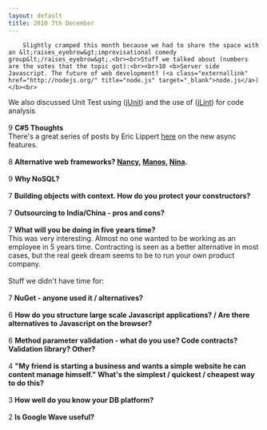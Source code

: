 ```yaml
---
layout: default
title: 2010 7th December
---
```


		Slightly cramped this month because we had to share the space with an &lt;raises_eyebrow&gt;improvisational comedy group&lt;/raises_eyebrow&gt;.<br><br>Stuff we talked about (numbers are the votes that the topic got):<br><br>10 <b>Server side Javascript. The future of web development? (<a class="externallink" href="http://nodejs.org/" title="node.js" target="_blank">node.js</a>)</b><br>
We also discussed Unit Test using (<a class="externallink" href="http://www.junit.org/" title="jUnit" target="_blank">jUnit</a>) and the use of (<a class="externallink" href="http://jlint.sourceforge.net//" title="jLint" target="_blank">jLint</a>) for code analysis<br><br>9 <b>C#5 Thoughts</b><br>
There's a great series of posts by Eric Lippert <a class="externallink" href="http://blogs.msdn.com/b/ericlippert/archive/2010/10/28/asynchrony-in-c-5-part-one.aspx" title="here" target="_blank">here</a> on the new async features.<br><br>8 <b>Alternative web frameworks? <a class="externallink" href="http://elegantcode.com/2010/11/28/introducing-nancy-a-lightweight-web-framework-inspired-by-sinatra/" title="Nancy" target="_blank">Nancy</a>, <a class="externallink" href="http://jacksonh.tumblr.com/post/1159500924/manos-de-mono-the-manifesto" title="Manos" target="_blank">Manos</a>, <a class="externallink" href="http://www.paracode.com/blog/2010/12/introducing-nina-the-friendly-web-microframework-that-performs/" title="Nina" target="_blank">Nina</a>.</b><br><br>9 <b>Why NoSQL?</b><br><br>7 <b>Building objects with context. How do you protect your constructors?</b><br><br>7 <b>Outsourcing to India/China - pros and cons?</b><br><br>7 <b>What will you be doing in five years time?</b><br>
This was very interesting. Almost no one wanted to be working as an employee in 5 years time. Contracting is seen as a better alternative in most cases, but the real geek dream seems to be to run your own product company.<br><br>Stuff we didn't have time for:<br><br>7 <b>NuGet - anyone used it / alternatives?</b><br><br>6 <b>How do you structure large scale Javascript applications? / Are there alternatives to Javascript on the browser?</b><br><br>6 <b>Method parameter validation - what do you use? Code contracts? Validation library? Other?</b><br><br>4 <b>"My friend is starting a business and wants a simple website he can content manage himself." What's the simplest / quickest / cheapest way to do this?</b><br><br>3 <b>How well do you know your DB platform?</b><br><br>2 <b>Is Google Wave useful?</b>

	